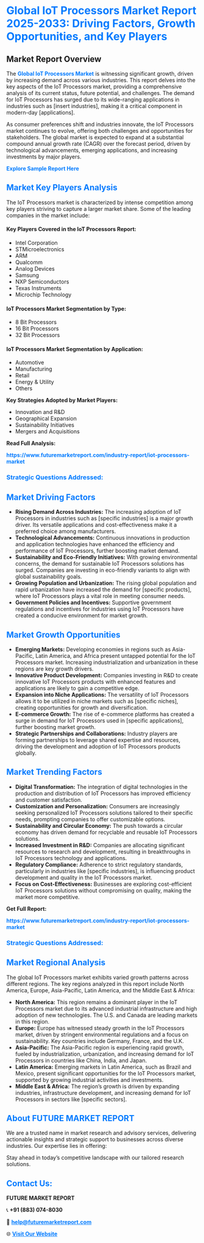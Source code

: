 <h1 style="color: #007BFF;">Global IoT Processors Market Report 2025-2033: Driving Factors, Growth Opportunities, and Key Players</h1>

<section id="overview">
<h2>Market Report Overview</h2>
<p>The <a href="https://www.futuremarketreport.com/industry-report/iot-processors-market" style="color: #007BFF; text-decoration: none;"><strong>Global IoT Processors Market</strong></a> is witnessing significant growth, driven by increasing demand across various industries. This report delves into the key aspects of the IoT Processors market, providing a comprehensive analysis of its current status, future potential, and challenges. The demand for IoT Processors has surged due to its wide-ranging applications in industries such as [insert industries], making it a critical component in modern-day [applications].</p>
<p>As consumer preferences shift and industries innovate, the IoT Processors market continues to evolve, offering both challenges and opportunities for stakeholders. The global market is expected to expand at a substantial compound annual growth rate (CAGR) over the forecast period, driven by technological advancements, emerging applications, and increasing investments by major players.</p>
</section>

<section id="overview">
<p><a href="https://www.futuremarketreport.com/request-sample/reportId=75161" style="color: #007BFF; text-decoration: none;"><strong>Explore Sample Report Here</strong></a></p>
</section>

<section id="key-players">
<h2 style="color: #007BFF;">Market Key Players Analysis</h2>
<p>The IoT Processors market is characterized by intense competition among key players striving to capture a larger market share. Some of the leading companies in the market include:</p>
<h4>Key Players Covered in the IoT Processors Report:</h4>
<ul><li>Intel Corporation</li><li>STMicroelectronics</li><li>ARM</li><li>Qualcomm</li><li>Analog Devices</li><li>Samsung</li><li>NXP Semiconductors</li><li>Texas Instruments</li><li>Microchip Technology</li></ul>
<h4>IoT Processors Market Segmentation by Type:</h4>
<ul><li>8 Bit Processors</li><li>16 Bit Processors</li><li>32 Bit Processors</li></ul>

<h4>IoT Processors Market Segmentation by Application:</h4>
<ul><li>Automotive</li><li>Manufacturing</li><li>Retail</li><li>Energy &amp; Utility</li><li>Others</li></ul>
<p><strong>Key Strategies Adopted by Market Players:</strong></p>
<ul>
<li>Innovation and R&D</li>
<li>Geographical Expansion</li>
<li>Sustainability Initiatives</li>
<li>Mergers and Acquisitions</li>
</ul>
</section>

<section>
<p><strong>Read Full Analysis: </strong></p><a href="https://www.futuremarketreport.com/industry-report/iot-processors-market" style="color: #007BFF; text-decoration: none;"><strong>https://www.futuremarketreport.com/industry-report/iot-processors-market</strong></a>
<h3 style="color: #007BFF;">Strategic Questions Addressed:</h3>
</section>

<section id="driving-factors">
<h2 style="color: #007BFF;">Market Driving Factors</h2>
<ul>
<li><strong>Rising Demand Across Industries:</strong> The increasing adoption of IoT Processors in industries such as [specific industries] is a major growth driver. Its versatile applications and cost-effectiveness make it a preferred choice among manufacturers.</li>
<li><strong>Technological Advancements:</strong> Continuous innovations in production and application technologies have enhanced the efficiency and performance of IoT Processors, further boosting market demand.</li>
<li><strong>Sustainability and Eco-Friendly Initiatives:</strong> With growing environmental concerns, the demand for sustainable IoT Processors solutions has surged. Companies are investing in eco-friendly variants to align with global sustainability goals.</li>
<li><strong>Growing Population and Urbanization:</strong> The rising global population and rapid urbanization have increased the demand for [specific products], where IoT Processors plays a vital role in meeting consumer needs.</li>
<li><strong>Government Policies and Incentives:</strong> Supportive government regulations and incentives for industries using IoT Processors have created a conducive environment for market growth.</li>
</ul>
</section>

<section id="growth-opportunities">
<h2 style="color: #007BFF;">Market Growth Opportunities</h2>
<ul>
<li><strong>Emerging Markets:</strong> Developing economies in regions such as Asia-Pacific, Latin America, and Africa present untapped potential for the IoT Processors market. Increasing industrialization and urbanization in these regions are key growth drivers.</li>
<li><strong>Innovative Product Development:</strong> Companies investing in R&D to create innovative IoT Processors products with enhanced features and applications are likely to gain a competitive edge.</li>
<li><strong>Expansion into Niche Applications:</strong> The versatility of IoT Processors allows it to be utilized in niche markets such as [specific niches], creating opportunities for growth and diversification.</li>
<li><strong>E-commerce Growth:</strong> The rise of e-commerce platforms has created a surge in demand for IoT Processors used in [specific applications], further boosting market growth.</li>
<li><strong>Strategic Partnerships and Collaborations:</strong> Industry players are forming partnerships to leverage shared expertise and resources, driving the development and adoption of IoT Processors products globally.</li>
</ul>
</section>

<section id="trending-factors">
<h2 style="color: #007BFF;">Market Trending Factors</h2>
<ul>
<li><strong>Digital Transformation:</strong> The integration of digital technologies in the production and distribution of IoT Processors has improved efficiency and customer satisfaction.</li>
<li><strong>Customization and Personalization:</strong> Consumers are increasingly seeking personalized IoT Processors solutions tailored to their specific needs, prompting companies to offer customizable options.</li>
<li><strong>Sustainability and Circular Economy:</strong> The push towards a circular economy has driven demand for recyclable and reusable IoT Processors solutions.</li>
<li><strong>Increased Investment in R&D:</strong> Companies are allocating significant resources to research and development, resulting in breakthroughs in IoT Processors technology and applications.</li>
<li><strong>Regulatory Compliance:</strong> Adherence to strict regulatory standards, particularly in industries like [specific industries], is influencing product development and quality in the IoT Processors market.</li>
<li><strong>Focus on Cost-Effectiveness:</strong> Businesses are exploring cost-efficient IoT Processors solutions without compromising on quality, making the market more competitive.</li>
</ul>
</section>

<section>
<p><strong>Get Full Report: </strong></p><a href="https://www.futuremarketreport.com/industry-report/iot-processors-market" style="color: #007BFF; text-decoration: none;"><strong>https://www.futuremarketreport.com/industry-report/iot-processors-market</strong></a>
<h3 style="color: #007BFF;">Strategic Questions Addressed:</h3>
</section>


<section id="regional-analysis">
<h2 style="color: #007BFF;">Market Regional Analysis</h2>
<p>The global IoT Processors market exhibits varied growth patterns across different regions. The key regions analyzed in this report include North America, Europe, Asia-Pacific, Latin America, and the Middle East & Africa:</p>
<ul>
<li><strong>North America:</strong> This region remains a dominant player in the IoT Processors market due to its advanced industrial infrastructure and high adoption of new technologies. The U.S. and Canada are leading markets in this region.</li>
<li><strong>Europe:</strong> Europe has witnessed steady growth in the IoT Processors market, driven by stringent environmental regulations and a focus on sustainability. Key countries include Germany, France, and the U.K.</li>
<li><strong>Asia-Pacific:</strong> The Asia-Pacific region is experiencing rapid growth, fueled by industrialization, urbanization, and increasing demand for IoT Processors in countries like China, India, and Japan.</li>
<li><strong>Latin America:</strong> Emerging markets in Latin America, such as Brazil and Mexico, present significant opportunities for the IoT Processors market, supported by growing industrial activities and investments.</li>
<li><strong>Middle East & Africa:</strong> The region’s growth is driven by expanding industries, infrastructure development, and increasing demand for IoT Processors in sectors like [specific sectors].</li>
</ul>
</section>

<footer>
<h2 style="color: #007BFF;">About FUTURE MARKET REPORT</h2>
<p>We are a trusted name in market research and advisory services, delivering actionable insights and strategic support to businesses across diverse industries. Our expertise lies in offering:</p>

<p>Stay ahead in today’s competitive landscape with our tailored research solutions.</p>

<h2 style="color: #007BFF;">Contact Us:</h2>
<p><strong>FUTURE MARKET REPORT</strong></p>
<p>📞 <strong>+91 (883) 074-8030</strong></p>
<p>📧 <strong><a href="mailto:help@futuremarketreport.com" style="color: #007BFF;">help@futuremarketreport.com</a></strong></p>
<p>🌐 <strong><a href="https://www.futuremarketreport.com/" style="color: #007BFF;">Visit Our Website</a></strong></p>
</footer>